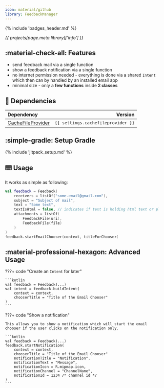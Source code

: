 ```yaml
---
icon: material/github
library: FeedbackManager
---
```


{% include 'badges_header.md' %}

<i>{{ projects[page.meta.library]['info'] }}</i>

## :material-check-all: Features

* send feedback mail via a single function
* show a feedback notification via a single function
* no internet permission needed - everything is done via a shared `Intent` which then can by handled by an installed email app
* minimal size - only a **few functions** inside **2 classes**

## :link: Dependencies

| Dependency | Version |
|:-|-:|
| [CacheFileProvider](https://github.com/MFlisar/CacheFileProvider) | `{{ settings.cachefileprovider }}` |

## :simple-gradle: Setup Gradle

{% include 'jitpack_setup.md' %}

## :keyboard: Usage

It works as simple as following:

```kotlin
val feedback = Feedback(
    receivers = listOf("some.email@gmail.com"),
    subject = "Subject of mail",
    text = "Some text",
    textIsHtml = false, // indicates if text is holding html text or plain texz
    attachments = listOf(
        FeedbackFile(uri),
        FeedbackFile(file)
    )
)
feedback.startEmailChooser(context, titleForChooser)
```

## :material-professional-hexagon: Advanced Usage

???+ code "Create an `Intent` for later"

    ```kotlin
    val feedback = Feedback(...)
    val intent = feedback.buildIntent(
        context = context,
        chooserTitle = "Title of the Email Chooser"
    )
    ```

???+ code "Show a notification"

    This allows you to show a notification which will start the email chooser if the user clicks on the notification only.

    ```kotlin
    val feedback = Feedback(...)
    feedback.startNotification(
        context = context,
        chooserTitle = "Title of the Email Chooser"
        notificationTitle = "Notification",
        notificationText = "Message",
        notificationIcon = R.mipmap.icon,
        notificationChannel = "ChannelName",
        notificationId = 1234 /* channel id */
    )
    ```